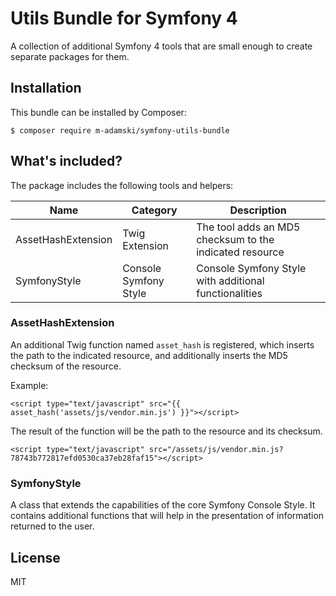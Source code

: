 # Utils Bundle for Symfony 4

A collection of additional Symfony 4 tools that are small enough to create separate packages for them.

## Installation

This bundle can be installed by Composer:

```
$ composer require m-adamski/symfony-utils-bundle
```

## What's included?

The package includes the following tools and helpers:

| Name               | Category              | Description                                             |
| ------------------ | --------------------- | ------------------------------------------------------- |
| AssetHashExtension | Twig Extension        | The tool adds an MD5 checksum to the indicated resource |
| SymfonyStyle       | Console Symfony Style | Console Symfony Style with additional functionalities   |

### AssetHashExtension

An additional Twig function named ``asset_hash`` is registered, which inserts the path to the indicated resource, and additionally inserts the MD5 checksum of the resource.

Example:

```(html)
<script type="text/javascript" src="{{ asset_hash('assets/js/vendor.min.js') }}"></script>
```

The result of the function will be the path to the resource and its checksum.

```(html)
<script type="text/javascript" src="/assets/js/vendor.min.js?78743b772817efd0530ca37eb28faf15"></script>
```

### SymfonyStyle

A class that extends the capabilities of the core Symfony Console Style.
It contains additional functions that will help in the presentation of information returned to the user.

## License

MIT
